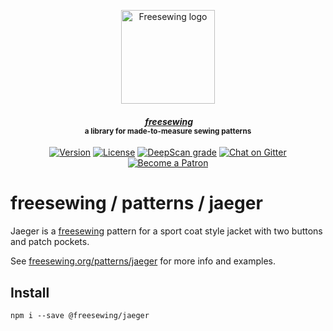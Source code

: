 <p align="center">
  <a title="Go to freesewing.org" href="https://freesewing.org/"><img src="https://freesewing.org/img/logo/black.svg" align="center" width="150px" alt="Freesewing logo"/></a>
</p>
<h4 align="center"><em>&nbsp;<a title="Go to freesewing.org" href="https://freesewing.org/">freesewing</a></em>
<br><sup>a library for made-to-measure sewing patterns</sup>
</h4>
<p align="center">
  <a href="https://www.npmjs.com/package/@freesewing/jaeger"><img src="https://badgen.net/npm/v/@freesewing/jaeger" alt="Version"></a>
  <a href="https://www.npmjs.com/package/@freesewing/jaeger"><img src="https://badgen.net/npm/license/@freesewing/jaeger" alt="License"></a>
  <a href="https://deepscan.io/dashboard#view=project&tid=2114&pid=4633&bid=37171"><img src="https://deepscan.io/api/teams/2114/projects/4633/branches/37171/badge/grade.svg" alt="DeepScan grade"></a>
  <a href="https://gitter.im/freesewing/freesewing"><img src="https://badgen.net/badge/chat/on%20Gitter/cyan" alt="Chat on Gitter"></a>
  <a href="https://freesewing.org/patrons/join"><img src="https://badgen.net/badge/become/a%20Patron/FF5B77" alt="Become a Patron"></a>
</p>

# freesewing / patterns / jaeger

Jaeger is a [freesewing](https://github.com/freesewing/freesewing) pattern
for a sport coat style jacket with two buttons and patch pockets.

See [freesewing.org/patterns/jaeger](https://freesewing.org/patterns/jaeger)
for more info and examples.

## Install

```
npm i --save @freesewing/jaeger
```
